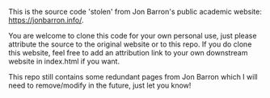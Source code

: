 This is the source code 'stolen' from Jon Barron's public academic website: https://jonbarron.info/. 

You are welcome to clone this code for your own personal use, just please attribute the source to the original website or to this repo. If you do clone this website, feel free to add an attribution link to your own downstream website in index.html if you want.

This repo still contains some redundant pages from Jon Barron which I will need to remove/modify in the future, just let you know!
